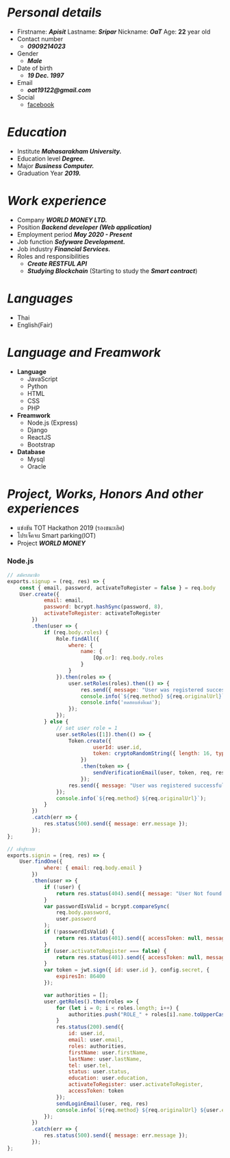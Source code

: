 # ***Personal details***
- Firstname:  ___Apisit___ Lastname: ___Sripar___ Nickname:  ___OaT___ Age: __22__ year old
- Contact number
    - ___0909214023___
- Gender
    - ___Male___
- Date of birth
    - ___19 Dec. 1997___
- Email 
    - ___oat19122@gmail.com___
- Social
    - [facebook](https://web.facebook.com/apisit.seepar/)
        
# ***Education*** 
- Institute ___Mahasarakham University.___
- Education level ___Degree.___
- Major ___Business Computer.___
- Graduation Year ___2019.___

# ***Work experience***
- Company ___WORLD MONEY LTD.___
- Position ___Backend developer (Web application)___
- Employment period ___May 2020 - Present___
- Job function ___Sofyware Development.___
- Job industry ___Financial Services.___
- Roles and responsibilities
    - ***Create RESTFUL API***
    - ***Studying Blockchain*** (Starting to study the ***Smart contract***)
    
# ***Languages***
- Thai 
- English(Fair)

# ***Language and Freamwork***
- **Language**
    - JavaScript
    - Python
    - HTML
    - CSS
    - PHP
- **Freamwork**
    - Node.js (Express)
    - Django
    - ReactJS
    - Bootstrap
- **Database**
    - Mysql
    - Oracle
    
# ***Project, Works, Honors And other experiences***
- แข่งขัน TOT Hackathon 2019 (รองชนะเลิศ)
- โปรเจ็คจบ Smart parking(IOT)
- Project ***WORLD MONEY***

### Node.js
```JavaScript
// สมัครสมาชิก
exports.signup = (req, res) => {
    const { email, password, activateToRegister = false } = req.body
    User.create({
            email: email,
            password: bcrypt.hashSync(password, 8),
            activateToRegister: activateToRegister
        })
        .then(user => {
            if (req.body.roles) {
                Role.findAll({
                    where: {
                        name: {
                            [Op.or]: req.body.roles
                        }
                    }
                }).then(roles => {
                    user.setRoles(roles).then(() => {
                        res.send({ message: "User was registered successfully!" });
                        console.info(`${req.method} ${req.originalUrl}`);
                        console.info('ทดสอบส่งอีเมล์');
                    });
                });
            } else {
                // set user role = 1
                user.setRoles([1]).then(() => {
                    Token.create({
                            userId: user.id,
                            token: cryptoRandomString({ length: 16, type: 'hex' }) // สุ่มสร้าง Token
                        })
                        .then(token => {
                            sendVerificationEmail(user, token, req, res); // ส่งเมล์ พร้อม params
                        });
                    res.send({ message: "User was registered successfully!" });
                });
                console.info(`${req.method} ${req.originalUrl}`);
            }
        })
        .catch(err => {
            res.status(500).send({ message: err.message });
        });
};

// เข้าสู่ระบบ
exports.signin = (req, res) => {
    User.findOne({
            where: { email: req.body.email }
        })
        .then(user => {
            if (!user) {
                return res.status(404).send({ message: "User Not found." });
            }
            var passwordIsValid = bcrypt.compareSync(
                req.body.password,
                user.password
            );
            if (!passwordIsValid) {
                return res.status(401).send({ accessToken: null, message: "Invalid Password!" });
            }
            if (user.activateToRegister === false) {
                return res.status(401).send({ accessToken: null, message: "Please verify account!" });
            }
            var token = jwt.sign({ id: user.id }, config.secret, {
                expiresIn: 86400
            });

            var authorities = [];
            user.getRoles().then(roles => {
                for (let i = 0; i < roles.length; i++) {
                    authorities.push("ROLE_" + roles[i].name.toUpperCase());
                }
                res.status(200).send({
                    id: user.id,
                    email: user.email,
                    roles: authorities,
                    firstName: user.firstName,
                    lastName: user.lastName,
                    tel: user.tel,
                    status: user.status,
                    education: user.education,
                    activateToRegister: user.activateToRegister,
                    accessToken: token
                });
                sendLoginEmail(user, req, res)
                console.info(`${req.method} ${req.originalUrl} ${user.email}`)
            });
        })
        .catch(err => {
            res.status(500).send({ message: err.message });
        });
};
```



